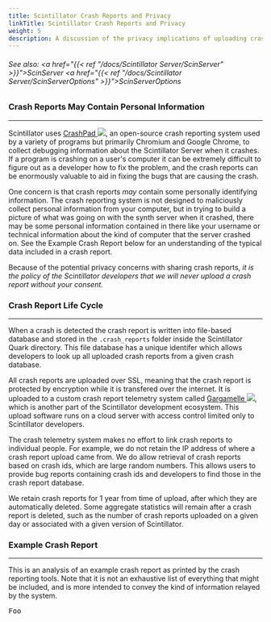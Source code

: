 ```yaml
---
title: Scintillator Crash Reports and Privacy
linkTitle: Scintillator Crash Reports and Privacy
weight: 5
description: A discussion of the privacy implications of uploading crash reports
---
```

<!-- generated file, please edit the original .schelp file(in the Scintillator repository) and then run schelpToMarkDown.scdscript to regenerate. -->
###### See also: <a href="{{< ref "/docs/Scintillator Server/ScinServer" >}}">ScinServer</a> <a href="{{< ref "/docs/Scintillator Server/ScinServerOptions" >}}">ScinServerOptions</a> 



### Crash Reports May Contain Personal Information
---



Scintillator uses <a href="https://chromium.googlesource.com/crashpad/crashpad/">CrashPad <img src="/images/external-link.svg" class="one-liner"></a>, an open-source crash reporting system used by a variety of programs but primarily Chromium and Google Chrome, to collect debugging information about the Scintillator Server when it crashes. If a program is crashing on a user's computer it can be extremely difficult to figure out as a developer how to fix the problem, and the crash reports can be enormously valuable to aid in fixing the bugs that are causing the crash.



One concern is that crash reports <em>may</em> contain some personally identifying information. The crash reporting system is not designed to maliciously collect personal information from your computer, but in trying to build a picture of what was going on with the synth server when it crashed, there may be some personal information contained in there like your username or technical information about the kind of computer that the server crashed on. See the Example Crash Report below for an understanding of the typical data included in a crash report.



Because of the potential privacy concerns with sharing crash reports, <em>it is the policy of the Scintillator developers that we will never upload a crash report without your consent.</em>



### Crash Report Life Cycle
---



When a crash is detected the crash report is written into file-based database and stored in the <code>.crash_reports</code> folder inside the Scintillator Quark directory. This file database has a unique identifer which allows developers to look up all uploaded crash reports from a given crash database.



All crash reports are uploaded over SSL, meaning that the crash report is protected by encryption while it is transfered over the internet. It is uploaded to a custom crash report telemetry system called <a href="https://github.com/ScintillatorSynth/Gargamelle">Gargamelle <img src="/images/external-link.svg" class="one-liner"></a>, which is another part of the Scintillator development ecosystem. This upload software runs on a cloud server with access control limited only to Scintillator developers.



The crash telemetry system makes no effort to link crash reports to individual people. For example, we do not retain the IP address of where a crash report upload came from. We do allow retrieval of crash reports based on crash ids, which are large random numbers. This allows users to provide bug reports containing crash ids and developers to find those in the crash report database.



We retain crash reports for 1 year from time of upload, after which they are automatically deleted. Some aggregate statistics will remain after a crash report is deleted, such as the number of crash reports uploaded on a given day or associated with a given version of Scintillator.



### Example Crash Report
---



This is an analysis of an example crash report as printed by the crash reporting tools. Note that it is not an exhaustive list of everything that might be included, and is more intended to convey the kind of information relayed by the system.

<pre>Foo</pre>